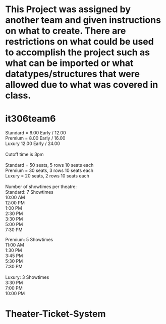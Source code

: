 # This Project was assigned by another team and given instructions on what to create. There are restrictions on what could be used to accomplish the project such as what can be imported or what datatypes/structures that were allowed due to what was covered in class.


# it306team6

Standard = 6.00 Early / 12.00 <br />
Premium = 8.00 Early / 16.00 <br />
Luxury 12.00 Early / 24.00 <br />
<br />
Cutoff time is 3pm <br />
<br />
Standard = 50 seats, 5 rows 10 seats each <br />
Premium = 30 seats, 3 rows 10 seats each <br />
Luxury = 20 seats, 2 rows 10 seats each <br />
<br />
Number of showtimes per theatre: <br />
Standard: 7 Showtimes <br />
10:00 AM <br />
12:00 PM <br /> 
1:00 PM <br />
2:30 PM <br />
3:30 PM <br />
5:00 PM <br />
7:30 PM <br />

Premium: 5 Showtimes <br />
11:00 AM <br />
1:30 PM <br />
3:45 PM <br />
5:30 PM <br />
7:30 PM <br />
<br />
Luxury: 3 Showtimes <br />
3:30 PM <br />
7:00 PM <br />
10:00 PM <br />

# Theater-Ticket-System
